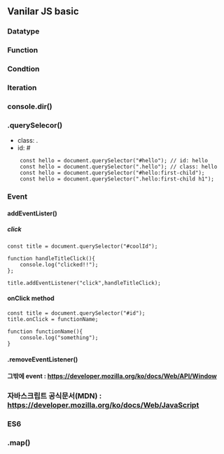 ## Vanilar JS basic

### Datatype
### Function
### Condtion
### Iteration
### console.dir()
### .querySelecor()
- class: .    
- id: #
```
    const hello = document.querySelector("#hello"); // id: hello
    const hello = document.querySelector(".hello"); // class: hello
    const hello = document.querySelector("#hello:first-child");
    const hello = document.querySelector(".hello:first-child h1");
```
### Event

#### addEventLister()
##### click
```
const title = document.querySelector("#coolId");

function handleTitleClick(){
    console.log("clicked!!");
};

title.addEventListener("click",handleTitleClick);
```

#### onClick method
```
const title = document.querySelector("#id");
title.onClick = functionName;

function functionName(){
    console.log("something");
}

```

#### .removeEventListener()

#### 그밖에 event : https://developer.mozilla.org/ko/docs/Web/API/Window

### 자바스크립트 공식문서(MDN) : https://developer.mozilla.org/ko/docs/Web/JavaScript

### ES6
### .map()

